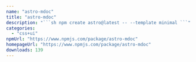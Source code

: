 ```yaml
---
name: "astro-mdoc"
title: "astro-mdoc"
description: "```sh npm create astro@latest -- --template minimal ```"
categories:
  - "css+ui"
npmUrl: "https://www.npmjs.com/package/astro-mdoc"
homepageUrl: "https://www.npmjs.com/package/astro-mdoc"
downloads: 139
---
```

